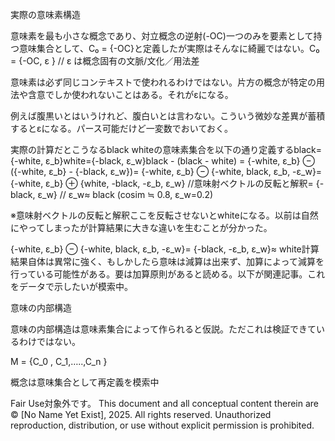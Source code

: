 実際の意味素構造

意味素を最も小さな概念であり、対立概念の逆射(-OC)一つのみを要素として持つ意味集合として、C₀ = {-OC}と定義したが実際はそんなに綺麗ではない。C₀ = {-OC, ε } // ε は概念固有の文脈/文化／用法差

意味素は必ず同じコンテキストで使われるわけではない。片方の概念が特定の用法や含意でしか使われないことはある。それがεになる。

例えば腹黒いとはいうけれど、腹白いとは言わない。こういう微妙な差異が蓄積するとεになる。パース可能だけど一変数でおいておく。

実際の計算だとこうなるblack whiteの意味素集合を以下の通り定義するblack={-white, ε_b}white={-black, ε_w}black - (black - white) = {-white, ε_b} ⊖ ({-white, ε_b} - {-black, ε_w})= {-white, ε_b} ⊖ {-white, black, ε_b, -ε_w}= {-white, ε_b} ⊕ {white, -black, -ε_b, ε_w} //意味射ベクトルの反転と解釈= {-black, ε_w} // ε_w≈ black (cosim ≒ 0.8, ε_w=0.2)

※意味射ベクトルの反転と解釈ここを反転させないとwhiteになる。以前は自然にやってしまったが計算結果に大きな違いを生むことが分かった。

{-white, ε_b} ⊖ {-white, black, ε_b, -ε_w}= {-black, -ε_b, ε_w}≈ white計算結果自体は異常に強く、もしかしたら意味は減算は出来ず、加算によって減算を行っている可能性がある。要は加算原則があると読める。以下が関連記事。これをデータで示したいが模索中。

意味の内部構造

意味の内部構造は意味素集合によって作られると仮説。ただこれは検証できているわけではない。

M = {C_0 , C_1,…..,C_n }

概念は意味集合として再定義を模索中

Fair Use対象外です。
This document and all conceptual content therein are © [No Name Yet Exist], 2025. All rights reserved. Unauthorized reproduction, distribution, or use without explicit permission is prohibited.   

